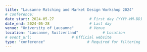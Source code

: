 ```yaml
---
title: "Lausanne Matching and Market Design Workshop 2024"                     # Conference name
# conference:
date_start: 2024-05-27                # First day (YYYY-MM-DD)
date_end: 2024-05-28                  # Last day
venue: "University of Lausanne"       # Venue 
location: "Lausanne, Switzerland"           # Location
# event_url:                  # Official website
type: "conference"                   # Required for filtering
---
```

